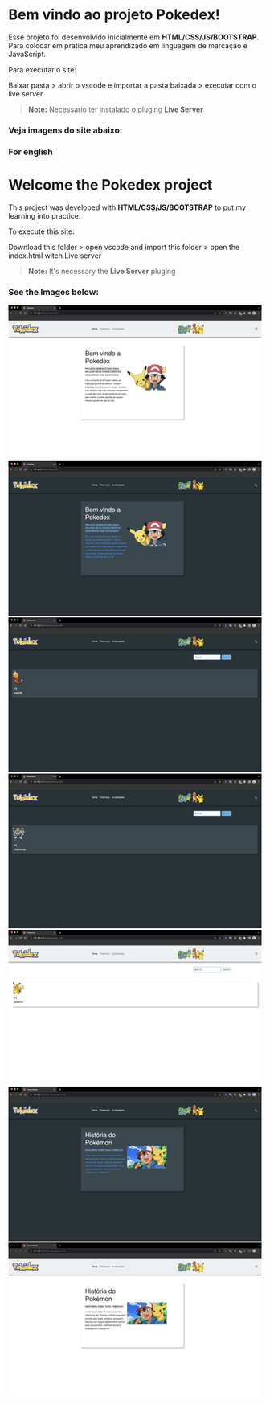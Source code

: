 # Bem vindo ao projeto Pokedex! 


Esse projeto foi desenvolvido inicialmente em  **HTML/CSS/JS/BOOTSTRAP**.
Para colocar em pratica meu aprendizado em linguagem de marcação e JavaScript.

Para executar o site:

Baixar pasta > abrir o vscode e importar a pasta baixada > executar com o live server

> **Note:** Necessario ter instalado o pluging  **Live Server** 



### Veja imagens do site abaixo:


### For english

# Welcome the Pokedex project

This project was developed with  **HTML/CSS/JS/BOOTSTRAP** to put my learning into practice.

To execute this site:


Download this folder > open vscode and import this folder  > open the index.html witch Live server 
> **Note:** It's necessary the  **Live Server** pluging 



### See the Images below:


<img src="pictures/home1.png"/>
<img src="pictures/homee2.png"/>
<img src="pictures/pokemonssearch1.png"/>
<img src="pictures/pokemonssearch2.png"/>
<img src="pictures/pokemonssearch3.png"/>
<img src="pictures/historia1.png"/>
<img src="pictures/historia2.png"/>

